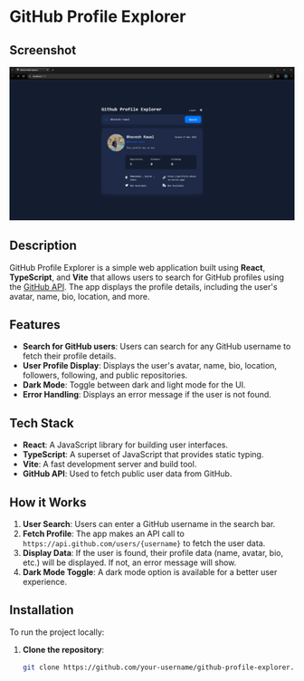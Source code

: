 # GitHub Profile Explorer

## Screenshot

![GitHub Profile Screenshot](./src/assets/images/GitHubProfileExplorer.png)

## Description

GitHub Profile Explorer is a simple web application built using **React**, **TypeScript**, and **Vite** that allows users to search for GitHub profiles using the [GitHub API](https://api.github.com/users/). The app displays the profile details, including the user's avatar, name, bio, location, and more.

## Features

- **Search for GitHub users**: Users can search for any GitHub username to fetch their profile details.
- **User Profile Display**: Displays the user's avatar, name, bio, location, followers, following, and public repositories.
- **Dark Mode**: Toggle between dark and light mode for the UI.
- **Error Handling**: Displays an error message if the user is not found.

## Tech Stack

- **React**: A JavaScript library for building user interfaces.
- **TypeScript**: A superset of JavaScript that provides static typing.
- **Vite**: A fast development server and build tool.
- **GitHub API**: Used to fetch public user data from GitHub.

## How it Works

1. **User Search**: Users can enter a GitHub username in the search bar.
2. **Fetch Profile**: The app makes an API call to `https://api.github.com/users/{username}` to fetch the user data.
3. **Display Data**: If the user is found, their profile data (name, avatar, bio, etc.) will be displayed. If not, an error message will show.
4. **Dark Mode Toggle**: A dark mode option is available for a better user experience.

## Installation

To run the project locally:

1. **Clone the repository**:
   ```bash
   git clone https://github.com/your-username/github-profile-explorer.git
   ```
